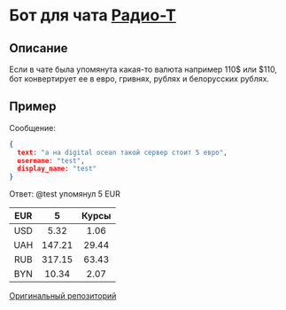 # Бот для чата [Радио-Т](https://github.com/umputun/rt-bot)

## Описание
Если в чате была упомянута какая-то валюта например 110$ или $110, бот конвертирует ее в евро, гривнях, рублях и белорусских рублях.

## Пример
Сообщение:
```json
{
  text: "а на digital ocean такой сервер стоит 5 евро",
  username: "test",
  display_name: "test"
}
```

Ответ:
@test упомянул 5 EUR


| EUR           | 5              | Курсы           |
|:-------------:|:--------------:|:---------------:|
| USD           | 5.32           | 1.06            |
| UAH           | 147.21           | 29.44            |
| RUB           | 317.15           | 63.43            |
| BYN           | 10.34           | 2.07            |

[Оригинальный репозиторий](https://github.com/exelban/money-bot)

